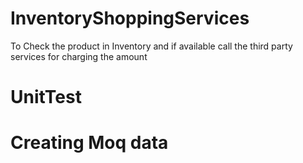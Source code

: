 # InventoryShoppingServices
To Check the product in Inventory and if available call the third party services for charging the amount 
# UnitTest 
# Creating Moq data

